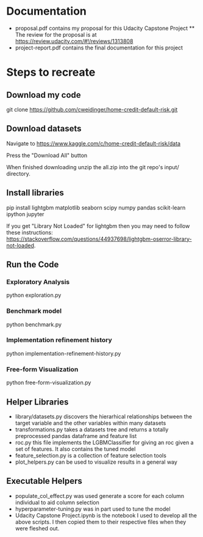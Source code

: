 # Documentation

* proposal.pdf contains my proposal for this Udacity Capstone Project
** The review for the proposal is at https://review.udacity.com/#!/reviews/1313808
* project-report.pdf contains the final documentation for this project

# Steps to recreate

## Download my code

git clone https://github.com/cweidinger/home-credit-default-risk.git

## Download datasets

Navigate to https://www.kaggle.com/c/home-credit-default-risk/data

Press the "Download All" button

When finished downloading unzip the all.zip into the git repo's input/ directory.

## Install libraries

pip install lightgbm matplotlib seaborn scipy numpy pandas scikit-learn ipython jupyter

If you get "Library Not Loaded" for lightgbm then you may need to follow these instructions: https://stackoverflow.com/questions/44937698/lightgbm-oserror-library-not-loaded.

## Run the Code

### Exploratory Analysis

python exploration.py

### Benchmark model

python benchmark.py

### Implementation refinement history

python implementation-refinement-history.py

### Free-form Visualization

python free-form-visualization.py

## Helper Libraries

* library/datasets.py discovers the hierarhical relationships between the target variable and the other variables within many datasets
* transformations.py takes a datasets tree and returns a totally preprocessed pandas dataframe and feature list
* roc.py this file implements the LGBMClassifier for giving an roc given a set of features. It also contains the tuned model
* feature_selection.py is a collection of feature selection tools
* plot_helpers.py can be used to visualize results in a general way

## Executable Helpers

* populate_col_effect.py was used generate a score for each column individual to aid column selection
* hyperparameter-tuning.py was in part used to tune the model
* Udacity Capstone Project.ipynb is the notebook I used to develop all the above scripts. I then copied them to their respective files when they were fleshed out.


